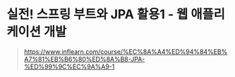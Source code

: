 # 실전! 스프링 부트와 JPA 활용1 - 웹 애플리케이션 개발

> https://www.inflearn.com/course/%EC%8A%A4%ED%94%84%EB%A7%81%EB%B6%80%ED%8A%B8-JPA-%ED%99%9C%EC%9A%A9-1
